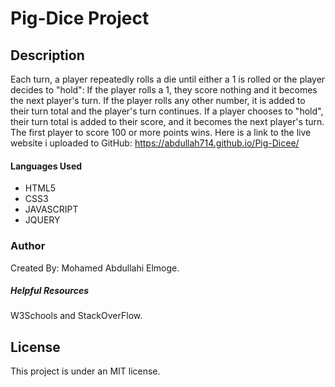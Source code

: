 
# Pig-Dice Project
## Description
Each turn, a player repeatedly rolls a die until either a 1 is rolled or the player decides to "hold":
If the player rolls a 1, they score nothing and it becomes the next player's turn.
If the player rolls any other number, it is added to their turn total and the player's turn continues.
If a player chooses to "hold", their turn total is added to their score, and it becomes the next player's turn.
The first player to score 100 or more points wins.
Here is a link to the live website i uploaded to GitHub: 
https://abdullah714.github.io/Pig-Dicee/

#### Languages Used
* HTML5
* CSS3
* JAVASCRIPT
* JQUERY

### Author

Created By: Mohamed Abdullahi Elmoge.

##### Helpful Resources
W3Schools and StackOverFlow.

## License
This project is under an MIT license.
